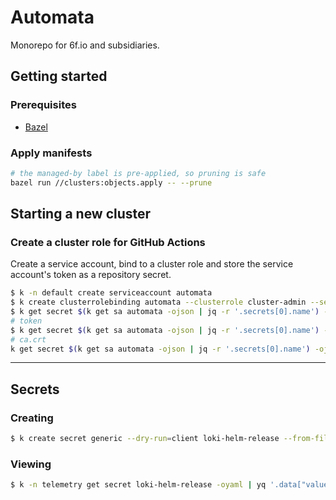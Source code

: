 # Automata
Monorepo for 6f.io and subsidiaries.

## Getting started

### Prerequisites
* [Bazel](https://build.bazel)

### Apply manifests

```sh
# the managed-by label is pre-applied, so pruning is safe
bazel run //clusters:objects.apply -- --prune
```

## Starting a new cluster

### Create a cluster role for GitHub Actions
Create a service account, bind to a cluster role and store the service account's
token as a repository secret.
```sh
$ k -n default create serviceaccount automata
$ k create clusterrolebinding automata --clusterrole cluster-admin --serviceaccount=default:automata
$ k get secret $(k get sa automata -ojson | jq -r '.secrets[0].name') -oyaml
# token
$ k get secret $(k get sa automata -ojson | jq -r '.secrets[0].name') -ojson | jq -r '.data.token'| base64 --decode
# ca.crt
k get secret $(k get sa automata -ojson | jq -r '.secrets[0].name') -ojson | jq -r '.data["ca.crt"]' | base64 --decode
```

---

## Secrets

### Creating

```sh
$ k create secret generic --dry-run=client loki-helm-release --from-file=values.yaml -oyaml -n telemetry | kubeseal --controller-name sealed-secrets -oyaml > sealed-secret.yaml
```

### Viewing

```sh
$ k -n telemetry get secret loki-helm-release -oyaml | yq '.data["values.yaml"]' -r | base64 --decode -
```
